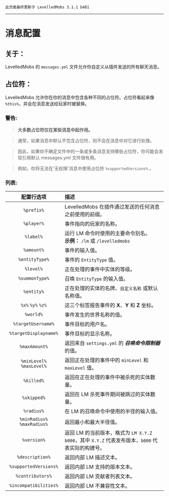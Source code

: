 ```
此页面最终更新于 LevelledMobs 3.1.1 b481
```

***

# 消息配置

## 关于：
LevelledMobs 的 `messages.yml` 文件允许你自定义从插件发送的所有聊天消息。

## 占位符：

LevelledMobs 允许你在你的消息中包含各种不同的占位符。占位符看起来像 `%this%`，并会在消息发送给玩家时被替换。

### 警告:
> **大多数占位符仅在某些消息中起作用。**

> 通常，如果消息中默认不包含占位符，则不会在消息中对它进行处理。

> 因此，如果你不确定文件中的一条或多条消息支持哪些占位符，你可能会发现引用默认 messages.yml 文件很有用。

> 例如，你将无法在'无权限'消息中使用占位符 `%supportedVersions%` 。

### 列表:

|配置行选项|描述
|:-:|:---
|`%prefix%`|LevelledMobs 在插件通过发送的任何消息之前使用的前缀。
|`%player%`|事件指向的玩家的名称。
|`%label%`|运行 LM 命令时使用的主要命令别名。<br />**示例：** `/lm` 或 `/levelledmobs`
|`%amount%`|事件的输入值。
|`%entityType%`|事件的 `EntityType` 值。
|`%level%`|正在处理的事件中实体的等级。
|`%summonType%`|召唤 `EntityType` 的输入值。
|`%entity%`|正在处理的实体的名牌、`自定义名称` 或默认名称值。
|`%x%`  `%y%`  `%z%`|这三个标签报告事件的 **X**、**Y** 和 **Z** 坐标。
|`%world%`|事件发生的世界名称的值。
|`%targetUsername%`|事件目标的用户名。
|`%targetDisplayname%`|事件目标的显示名称。
|`%maxAmount%`|返回来自 `settings.yml` 的 **_召唤命令限制器_** 的值。
|`%minLevel%`  `%maxLevel%`|返回正在处理的事件中的 `minLevel` 和 `maxLevel` 值。
|`%killed%`|返回在正在处理的事件中被杀死的实体数量。
|`%skipped%`|返回在 LM 杀死事件期间被跳过的实体数量。
|`%radius%`|在 LM 的召唤命令中使用的半径的输入值。
|`%minRadius%`  `%maxRadius%`|返回最小和最大半径值。
|`%version%`|返回 LM 的当前版本，格式为 `LM X.Y.Z b000`，其中 `X.Y.Z` 代表发布版本，`b000` 代表实际的构建号。
|`%description%`|返回内部 LM 描述文本。
|`%supportedVersions%`|返回内部 LM 支持的版本文本。
|`%contributors%`|返回内部 LM 贡献者列表文本。
|`%incompatibilities%`|返回内部 LM 不兼容性文本。